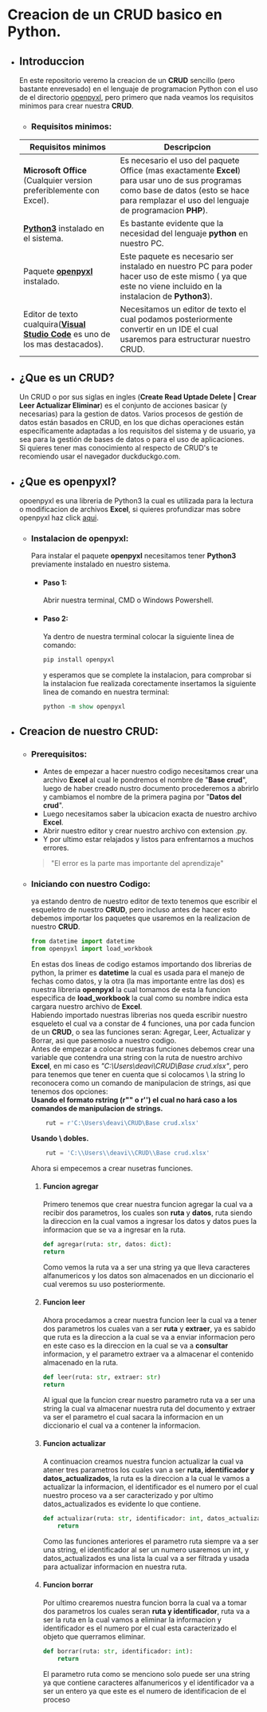 # Creacion de un CRUD basico en Python.
* ##  Introduccion
    En este repositorio veremo la creacion de un **CRUD** sencillo (pero bastante enrevesado) en el lenguaje de programacion Python con el uso de el directorio [openpyxl](https://openpyxl.readthedocs.io/en/stable/), pero primero que nada veamos los requisitos minimos para crear nuestra **CRUD**.
    *  ### Requisitos minimos:

    Requisitos minimos | Descripcion
    -------------------|------------
    **Microsoft Office** (Cualquier version preferiblemente con Excel). | Es necesario el uso del paquete Office (mas exactamente **Excel**) para usar uno de sus programas como base de datos (esto se hace para remplazar el uso del lenguaje de programacion **PHP**).
    **[Python3](https://www.python.org/downloads/)** instalado en el sistema. | Es bastante evidente que la necesidad del lenguaje **python** en nuestro PC.
    Paquete **[openpyxl](https://openpyxl.readthedocs.io/en/stable/)** instalado. | Este paquete es necesario ser instalado en nuestro PC para poder hacer uso de este mismo ( ya que este no viene incluido en la instalacion de **Python3**).
    Editor de texto cualquira(**[Visual Studio Code](https://code.visualstudio.com/)** es uno de los mas destacados). | Necesitamos un editor de texto el cual podamos posteriormente convertir en un IDE el cual usaremos para estructurar nuestro CRUD.
* ## ¿Que es un CRUD?
    Un CRUD o por sus siglas en ingles (**Create Read Uptade Delete | Crear Leer Actualizar Eliminar**) es el conjunto de acciones basicar (y necesarias) para la gestion de datos. Varios procesos de gestión de datos están basados en CRUD, en los que dichas operaciones están específicamente adaptadas a los requisitos del sistema y de usuario, ya sea para la gestión de bases de datos o para el uso de aplicaciones.<br>
    Si quieres tener mas conocimiento al respecto de CRUD's te recomiendo usar el navegador duckduckgo.com.
* ## ¿Que es openpyxl?
    opoenpyxl es una libreria de Python3 la cual es utilizada para la lectura o modificacion de archivos **Excel**, si quieres profundizar mas sobre openpyxl haz click [aqui](https://openpyxl.readthedocs.io/en/stable/).

    * ### Instalacion de openpyxl:
        Para instalar el paquete **openpyxl** necesitamos tener **Python3** previamente instalado en nuestro sistema.<br>
        * #### Paso 1:
            Abrir nuestra terminal, CMD o Windows Powershell.
        * #### Paso 2:
            Ya dentro de nuestra terminal colocar la siguiente linea de comando: <br>
            ```tcl
            pip install openpyxl 
            ```
            y esperamos que se complete la instalacion, para comprobar si la instalacion fue realizada corectamente insertamos la siguiente linea de comando en nuestra terminal:<br>
            ```tcl
            python -m show openpyxl 
            ```
* ## Creacion de nuestro CRUD:
    * ### Prerequisitos:
        * Antes de empezar a hacer nuestro codigo necesitamos crear una archivo **Excel** al cual le pondremos el nombre de "__Base crud__", luego de haber creado nustro documento procederemos a abrirlo y cambiamos el nombre de la primera pagina por "__Datos    del crud__".
        * Luego necesitamos saber la ubicacion exacta de nuestro archivo **Excel**.
        * Abrir nuestro editor y crear nuestro archivo con extension .py.
        * Y por ultimo estar relajados y listos para enfrentarnos a muchos errores.
        >"El error es la parte mas importante del aprendizaje"
    * ### Iniciando con nuestro Codigo:
        ya estando dentro de nuestro editor de texto tenemos que escribir el esqueletro de nuestro **CRUD**, pero incluso antes de hacer esto debemos importar los paquetes que usaremos en la realizacion de nuestro **CRUD**.
        <br>
        ```python
        from datetime import datetime
        from openpyxl import load_workbook
        ```
        En estas dos lineas de codigo estamos importando dos librerias de python, la primer es **datetime** la cual es usada para el manejo de fechas como datos, y la otra (la mas importante entre las dos) es nuestra libreria **openpyxl** la cual tomamos de esta la funcion especifica de **load_workbook** la cual como su nombre indica esta cargara nuestro archivo de **Excel**.<br>
        Habiendo importado nuestras librerias nos queda escribir nuestro esqueleto el cual va a constar de 4 funciones, una por cada funcion de un **CRUD**, o sea las funciones seran: Agregar, Leer, Actualizar y Borrar, asi que pasemoslo a nuestro codigo.<br>
        Antes de empezar a colocar nuestras funciones debemos crear una variable que contendra una string con la ruta de nuestro archivo **Excel**, en mi caso es *"C:\Users\deavi\CRUD\Base crud.xlsx"*, pero para tenemos que tener en cuenta que si colocamos \ la string lo reconocera como un comando de manipulacion de strings, asi que tenemos dos opciones:<br>
        **Usando el formato rstring (r"" o r'') el cual no hará caso a los comandos de manipulacion de strings.**
        ```python
            rut = r'C:\Users\deavi\CRUD\Base crud.xlsx'
        ``` 
        **Usando \  dobles.**
        ```python
            rut = 'C:\\Users\\deavi\\CRUD\\Base crud.xlsx'
        ```
        Ahora si empecemos a crear nusetras funciones.
        1. #### Funcion agregar
            Primero tenemos que crear nuestra funcion agregar la cual va a recibir dos parametros, los cuales son **ruta** y **datos**, ruta siendo la direccion en la cual vamos a ingresar los datos y datos pues la informacion que se va a ingresar en la ruta.
            ```python
            def agregar(ruta: str, datos: dict):
            return
            ```
            Como vemos la ruta va a ser una string ya que lleva caracteres alfanumericos y los datos son almacenados en un diccionario el cual veremos su uso posteriormente.
        2. #### Funcion leer
            Ahora procedamos a crear nuestra funcion leer la cual va a tener dos parametros los cuales van a ser **ruta** y **extraer**, ya es sabido que ruta es la direccion a la cual se va a enviar informacion pero en este caso es la direccion en la cual se va a **consultar** informacion, y el parametro extraer va a almacenar el contenido almacenado en la ruta.
            ```python
            def leer(ruta: str, extraer: str)
            return
            ```
            Al igual que la funcion crear nuestro parametro ruta va a ser una string la cual va almacenar nuestra ruta del documento y extraer va ser el parametro el cual sacara la informacion en un diccionario el cual va a contener la informacion.
        3. #### Funcion actualizar
            A continuacion creamos nuestra funcion actualizar la cual va atener tres parametros los cuales van a ser  **ruta, identificador y datos_actualizados**, la ruta es la direccion a la cual le vamos a actualizar la informacion, el identificador es el numero por el cual nuestro proceso va a ser caracterizado y por ultimo datos_actualizados es evidente lo que contiene.
            ```python
            def actualizar(ruta: str, identificador: int, datos_actualizados: dict):
                return
            ```
            Como las funciones anteriores el parametro ruta siempre va a ser una string, el identificador al ser un numero usaremos un int, y datos_actualizados es una lista la cual va a ser filtrada y usada para actualizar informacion en nuestra ruta.
        4. #### Funcion borrar
            Por ultimo crearemos nuestra funcion borra la cual va a tomar dos parametros los cuales seran **ruta y identificador**, ruta va a ser la ruta en la cual vamos a eliminar la informacion y identificador es el numero por el cual esta caracterizado el objeto que querramos eliminar.
            ```python
            def borrar(ruta: str, identificador: int):
                return
            ```
            El parametro ruta como se menciono solo puede ser una string ya que contiene caracteres alfanumericos y el identificador va a ser un entero ya que este es el numero de identificacion de el proceso 


